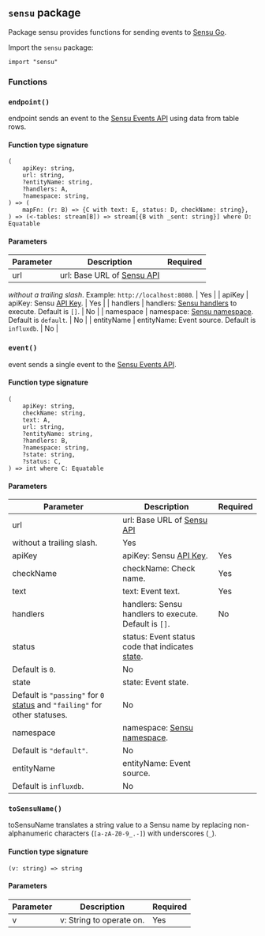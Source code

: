 ## `sensu` package

Package sensu provides functions for sending events to [Sensu Go](https://docs.sensu.io/sensu-go/latest/).

Import the `sensu` package:

```flux
import "sensu"
```

### Functions

### `endpoint()`

endpoint sends an event
to the [Sensu Events API](https://docs.sensu.io/sensu-go/latest/api/events/#create-a-new-event)
using data from table rows.

#### Function type signature

```flux
(
    apiKey: string,
    url: string,
    ?entityName: string,
    ?handlers: A,
    ?namespace: string,
) => (
    mapFn: (r: B) => {C with text: E, status: D, checkName: string},
) => (<-tables: stream[B]) => stream[{B with _sent: string}] where D: Equatable
```

#### Parameters

| Parameter | Description | Required |
| --- | --- | --- |
| url | url: Base URL of [Sensu API](https://docs.sensu.io/sensu-go/latest/migrate/#architecture)
  *without a trailing slash*.
  Example: `http://localhost:8080`. | Yes |
| apiKey | apiKey: Sensu [API Key](https://docs.sensu.io/sensu-go/latest/operations/control-access/). | Yes |
| handlers | handlers: [Sensu handlers](https://docs.sensu.io/sensu-go/latest/reference/handlers/) to execute.
  Default is `[]`. | No |
| namespace | namespace: [Sensu namespace](https://docs.sensu.io/sensu-go/latest/reference/rbac/).
  Default is `default`. | No |
| entityName | entityName: Event source.
  Default is `influxdb`. | No |
### `event()`

event sends a single event to the [Sensu Events API](https://docs.sensu.io/sensu-go/latest/api/events/#create-a-new-event).

#### Function type signature

```flux
(
    apiKey: string,
    checkName: string,
    text: A,
    url: string,
    ?entityName: string,
    ?handlers: B,
    ?namespace: string,
    ?state: string,
    ?status: C,
) => int where C: Equatable
```

#### Parameters

| Parameter | Description | Required |
| --- | --- | --- |
| url | url: Base URL of [Sensu API](https://docs.sensu.io/sensu-go/latest/migrate/#architecture)
  without a trailing slash. | Yes |
| apiKey | apiKey: Sensu [API Key](https://docs.sensu.io/sensu-go/latest/operations/control-access/). | Yes |
| checkName | checkName: Check name. | Yes |
| text | text: Event text. | Yes |
| handlers | handlers: Sensu handlers to execute. Default is `[]`. | No |
| status | status: Event status code that indicates [state](https://docs.influxdata.com/flux/v0.x/stdlib/contrib/sranka/sensu/event/#state).
  Default is `0`. | No |
| state | state: Event state.
  Default is `"passing"` for `0` [status](https://docs.influxdata.com/flux/v0.x/stdlib/contrib/sranka/sensu/event/#status) and `"failing"` for other statuses. | No |
| namespace | namespace: [Sensu namespace](https://docs.sensu.io/sensu-go/latest/reference/rbac/).
  Default is `"default"`. | No |
| entityName | entityName: Event source.
  Default is `influxdb`. | No |
### `toSensuName()`

toSensuName translates a string value to a Sensu name
by replacing non-alphanumeric characters (`[a-zA-Z0-9_.-]`) with underscores (`_`).

#### Function type signature

```flux
(v: string) => string
```

#### Parameters

| Parameter | Description | Required |
| --- | --- | --- |
| v | v: String to operate on. | Yes |
